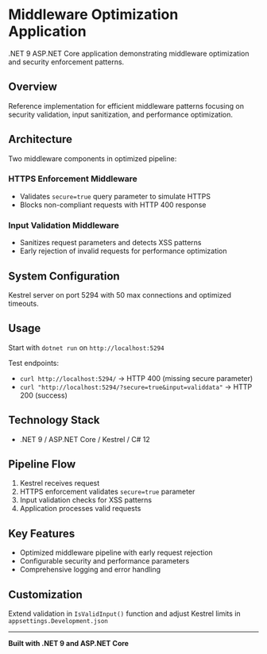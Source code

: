 # Middleware Optimization Application

.NET 9 ASP.NET Core application demonstrating middleware optimization and security enforcement patterns.

## Overview

Reference implementation for efficient middleware patterns focusing on security validation, input sanitization, and performance optimization.

## Architecture

Two middleware components in optimized pipeline:

### HTTPS Enforcement Middleware
- Validates `secure=true` query parameter to simulate HTTPS
- Blocks non-compliant requests with HTTP 400 response

### Input Validation Middleware  
- Sanitizes request parameters and detects XSS patterns
- Early rejection of invalid requests for performance optimization

## System Configuration

Kestrel server on port 5294 with 50 max connections and optimized timeouts.

## Usage

Start with `dotnet run` on `http://localhost:5294`

Test endpoints:
- `curl http://localhost:5294/` → HTTP 400 (missing secure parameter)
- `curl "http://localhost:5294/?secure=true&input=validdata"` → HTTP 200 (success)

## Technology Stack

- .NET 9 / ASP.NET Core / Kestrel / C# 12

## Pipeline Flow

1. Kestrel receives request
2. HTTPS enforcement validates `secure=true` parameter  
3. Input validation checks for XSS patterns
4. Application processes valid requests

## Key Features

- Optimized middleware pipeline with early request rejection
- Configurable security and performance parameters
- Comprehensive logging and error handling

## Customization

Extend validation in `IsValidInput()` function and adjust Kestrel limits in `appsettings.Development.json`

---

**Built with .NET 9 and ASP.NET Core**
